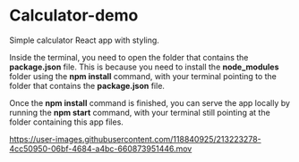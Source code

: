 # Calculator-demo
Simple calculator React app with styling.

Inside the terminal, you need to open the folder that contains the **package.json** file.
This is because you need to install the **node_modules** folder using the **npm install** command,
with your terminal pointing to the folder that contains the **package.json** file.

Once the **npm install** command is finished, you can serve the app locally by running the **npm start** command, with your terminal still pointing at the folder containing this app files.

https://user-images.githubusercontent.com/118840925/213223278-4cc50950-06bf-4684-a4bc-660873951446.mov


